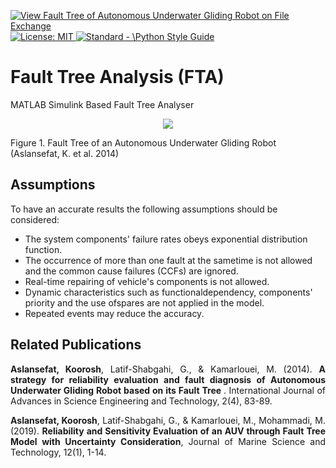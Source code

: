 <p align="left"> </p>

[![View Fault Tree of Autonomous Underwater Gliding Robot on File Exchange](https://www.mathworks.com/matlabcentral/images/matlab-file-exchange.svg)](https://uk.mathworks.com/matlabcentral/fileexchange/55522-fault-tree-of-autonomous-underwater-gliding-robot)
 <a href="https://opensource.org/licenses/MIT"><img src="https://img.shields.io/badge/License-MIT-yellow.svg" alt="License: MIT">
  <a href="https://standardjs.com"><img src="https://img.shields.io/badge/code_style-standard-brightgreen.svg" alt="Standard - \Python Style Guide"></a>

# Fault Tree Analysis (FTA)
MATLAB Simulink Based Fault Tree Analyser

<p align="center">
 <img src="https://github.com/koo-ec/FaultTree/blob/master/screenshot.jpg">
 <figcaption>Figure 1. Fault Tree of an Autonomous Underwater Gliding Robot (Aslansefat, K. et al. 2014)</figcaption>
</p>

## Assumptions 
To have an accurate results the following assumptions should be considered:
* The system components' failure rates obeys exponential distribution function.
* The occurrence of more than one fault at the sametime is not allowed and the common cause failures (CCFs) are ignored.
* Real-time repairing of vehicle's components is not allowed.
* Dynamic characteristics such as functionaldependency, components' priority and the use ofspares are not applied in the model.
* Repeated events may reduce the accuracy.

## Related Publications
<p align="justify">
<b>Aslansefat, Koorosh</b>, Latif-Shabgahi, G., & Kamarlouei, M. (2014). <b>A strategy for reliability evaluation and fault diagnosis of Autonomous Underwater Gliding Robot based on its Fault Tree </b>. International Journal of Advances in Science Engineering and Technology, 2(4), 83-89.</p>
<p align="justify">
<b>Aslansefat, Koorosh</b>, Latif-Shabgahi, G., & Kamarlouei, M., Mohammadi, M. (2019). <b>Reliability and Sensitivity Evaluation of an AUV through Fault Tree Model with Uncertainty Consideration</b>, Journal of Marine Science and Technology, 12(1), 1-14. </p>
